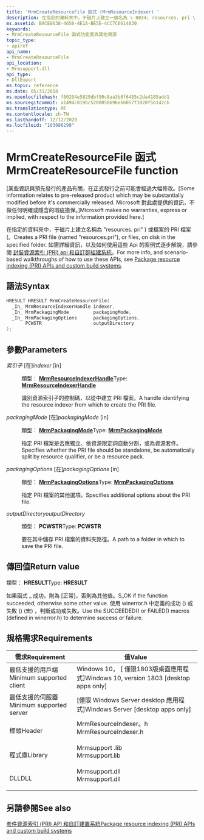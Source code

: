 ```yaml
---
title: 'MrmCreateResourceFile 函式 (MrmResourceIndexer) '
description: 在指定的資料夾中，于磁片上建立一個名為 \ 0034; resources. pri \ 0034; ) 或檔案的 (PRI 檔案。 如需詳細資訊，以及如何使用這些 Api 的案例式逐步解說，請參閱封裝資源索引 (PRI) Api 和自訂群組建系統。
ms.assetid: B9CE0638-4650-4E1A-BE5E-4CC7C6614030
keywords:
- MrmCreateResourceFile 函式功能表與其他資源
topic_type:
- apiref
api_name:
- MrmCreateResourceFile
api_location:
- Mrmsupport.dll
api_type:
- DllExport
ms.topic: reference
ms.date: 05/31/2018
ms.openlocfilehash: f80294e5829dbf90c8aa3b0f6485c2da4185add1
ms.sourcegitcommit: a1494c819bc5200050696e66057f1020f5b142cb
ms.translationtype: MT
ms.contentlocale: zh-TW
ms.lasthandoff: 12/12/2020
ms.locfileid: "103686298"
---
```

# <a name="mrmcreateresourcefile-function"></a><span data-ttu-id="63b1b-105">MrmCreateResourceFile 函式</span><span class="sxs-lookup"><span data-stu-id="63b1b-105">MrmCreateResourceFile function</span></span>

<span data-ttu-id="63b1b-106">\[某些資訊與預先發行的產品有關，在正式發行之前可能會經過大幅修改。</span><span class="sxs-lookup"><span data-stu-id="63b1b-106">\[Some information relates to pre-released product which may be substantially modified before it's commercially released.</span></span> <span data-ttu-id="63b1b-107">Microsoft 對此處提供的資訊，不做任何明確或隱含的瑕疵擔保。\]</span><span class="sxs-lookup"><span data-stu-id="63b1b-107">Microsoft makes no warranties, express or implied, with respect to the information provided here.\]</span></span>

<span data-ttu-id="63b1b-108">在指定的資料夾中，于磁片上建立名稱為 "resources. pri" ) 或檔案的 PRI 檔案 (。</span><span class="sxs-lookup"><span data-stu-id="63b1b-108">Creates a PRI file (named "resources.pri"), or files, on disk in the specified folder.</span></span> <span data-ttu-id="63b1b-109">如需詳細資訊，以及如何使用這些 Api 的案例式逐步解說，請參閱 [封裝資源索引 (PRI) api 和自訂群組建系統](/windows/uwp/app-resources/pri-apis-custom-build-systems)。</span><span class="sxs-lookup"><span data-stu-id="63b1b-109">For more info, and scenario-based walkthroughs of how to use these APIs, see [Package resource indexing (PRI) APIs and custom build systems](/windows/uwp/app-resources/pri-apis-custom-build-systems).</span></span>

## <a name="syntax"></a><span data-ttu-id="63b1b-110">語法</span><span class="sxs-lookup"><span data-stu-id="63b1b-110">Syntax</span></span>


```C++
HRESULT HRESULT MrmCreateResourceFile(
  _In_ MrmResourceIndexerHandle indexer,
  _In_ MrmPackagingMode         packagingMode,
  _In_ MrmPackagingOptions      packagingOptions,
       PCWSTR                   outputDirectory
);
```



## <a name="parameters"></a><span data-ttu-id="63b1b-111">參數</span><span class="sxs-lookup"><span data-stu-id="63b1b-111">Parameters</span></span>

<dl> <dt>

<span data-ttu-id="63b1b-112">*索引子* \[在\]</span><span class="sxs-lookup"><span data-stu-id="63b1b-112">*indexer* \[in\]</span></span>
</dt> <dd>

<span data-ttu-id="63b1b-113">類型： **[ **MrmResourceIndexerHandle**](mrmresourceindexerhandle.md)**</span><span class="sxs-lookup"><span data-stu-id="63b1b-113">Type: **[**MrmResourceIndexerHandle**](mrmresourceindexerhandle.md)**</span></span>

<span data-ttu-id="63b1b-114">識別資源索引子的控制碼，以從中建立 PRI 檔案。</span><span class="sxs-lookup"><span data-stu-id="63b1b-114">A handle identifying the resource indexer from which to create the PRI file.</span></span>

</dd> <dt>

<span data-ttu-id="63b1b-115">*packagingMode* \[在\]</span><span class="sxs-lookup"><span data-stu-id="63b1b-115">*packagingMode* \[in\]</span></span>
</dt> <dd>

<span data-ttu-id="63b1b-116">類型： **[ **MrmPackagingMode**](mrmpackagingmode.md)**</span><span class="sxs-lookup"><span data-stu-id="63b1b-116">Type: **[**MrmPackagingMode**](mrmpackagingmode.md)**</span></span>

<span data-ttu-id="63b1b-117">指定 PRI 檔案是否應獨立、依資源限定詞自動分割，或為資源套件。</span><span class="sxs-lookup"><span data-stu-id="63b1b-117">Specifies whether the PRI file should be standalone, be automatically split by resource qualifier, or be a resource pack.</span></span>

</dd> <dt>

<span data-ttu-id="63b1b-118">*packagingOptions* \[在\]</span><span class="sxs-lookup"><span data-stu-id="63b1b-118">*packagingOptions* \[in\]</span></span>
</dt> <dd>

<span data-ttu-id="63b1b-119">類型： **[ **MrmPackagingOptions**](mrmpackagingoptions.md)**</span><span class="sxs-lookup"><span data-stu-id="63b1b-119">Type: **[**MrmPackagingOptions**](mrmpackagingoptions.md)**</span></span>

<span data-ttu-id="63b1b-120">指定 PRI 檔案的其他選項。</span><span class="sxs-lookup"><span data-stu-id="63b1b-120">Specifies additional options about the PRI file.</span></span>

</dd> <dt>

<span data-ttu-id="63b1b-121">*outputDirectory*</span><span class="sxs-lookup"><span data-stu-id="63b1b-121">*outputDirectory*</span></span> 
</dt> <dd>

<span data-ttu-id="63b1b-122">類型： **PCWSTR**</span><span class="sxs-lookup"><span data-stu-id="63b1b-122">Type: **PCWSTR**</span></span>

<span data-ttu-id="63b1b-123">要在其中儲存 PRI 檔案的資料夾路徑。</span><span class="sxs-lookup"><span data-stu-id="63b1b-123">A path to a folder in which to save the PRI file.</span></span>

</dd> </dl>

## <a name="return-value"></a><span data-ttu-id="63b1b-124">傳回值</span><span class="sxs-lookup"><span data-stu-id="63b1b-124">Return value</span></span>

<span data-ttu-id="63b1b-125">類型： **HRESULT**</span><span class="sxs-lookup"><span data-stu-id="63b1b-125">Type: **HRESULT**</span></span>

<span data-ttu-id="63b1b-126">如果函式 \_ 成功，則為 [正常]，否則為其他值。</span><span class="sxs-lookup"><span data-stu-id="63b1b-126">S\_OK if the function succeeded, otherwise some other value.</span></span> <span data-ttu-id="63b1b-127">使用 winerror.h 中定義的成功 () 或失敗 ()  (宏) ，判斷成功或失敗。</span><span class="sxs-lookup"><span data-stu-id="63b1b-127">Use the SUCCEEDED() or FAILED() macros (defined in winerror.h) to determine success or failure.</span></span>

## <a name="requirements"></a><span data-ttu-id="63b1b-128">規格需求</span><span class="sxs-lookup"><span data-stu-id="63b1b-128">Requirements</span></span>



| <span data-ttu-id="63b1b-129">需求</span><span class="sxs-lookup"><span data-stu-id="63b1b-129">Requirement</span></span> | <span data-ttu-id="63b1b-130">值</span><span class="sxs-lookup"><span data-stu-id="63b1b-130">Value</span></span> |
|-------------------------------------|-------------------------------------------------------------------------------------------------|
| <span data-ttu-id="63b1b-131">最低支援的用戶端</span><span class="sxs-lookup"><span data-stu-id="63b1b-131">Minimum supported client</span></span><br/> | <span data-ttu-id="63b1b-132">Windows 10， \[ 僅限1803版桌面應用程式\]</span><span class="sxs-lookup"><span data-stu-id="63b1b-132">Windows 10, version 1803 \[desktop apps only\]</span></span><br/>                                       |
| <span data-ttu-id="63b1b-133">最低支援的伺服器</span><span class="sxs-lookup"><span data-stu-id="63b1b-133">Minimum supported server</span></span><br/> | <span data-ttu-id="63b1b-134">\[僅限 Windows Server desktop 應用程式\]</span><span class="sxs-lookup"><span data-stu-id="63b1b-134">Windows Server \[desktop apps only\]</span></span><br/>                                                 |
| <span data-ttu-id="63b1b-135">標頭</span><span class="sxs-lookup"><span data-stu-id="63b1b-135">Header</span></span><br/>                   | <dl> <span data-ttu-id="63b1b-136"><dt>MrmResourceIndexer。h</dt></span><span class="sxs-lookup"><span data-stu-id="63b1b-136"><dt>MrmResourceIndexer.h</dt></span></span> </dl> |
| <span data-ttu-id="63b1b-137">程式庫</span><span class="sxs-lookup"><span data-stu-id="63b1b-137">Library</span></span><br/>                  | <dl> <span data-ttu-id="63b1b-138"><dt>Mrmsupport .lib</dt></span><span class="sxs-lookup"><span data-stu-id="63b1b-138"><dt>Mrmsupport.lib</dt></span></span> </dl>       |
| <span data-ttu-id="63b1b-139">DLL</span><span class="sxs-lookup"><span data-stu-id="63b1b-139">DLL</span></span><br/>                      | <dl> <span data-ttu-id="63b1b-140"><dt>Mrmsupport.dll</dt></span><span class="sxs-lookup"><span data-stu-id="63b1b-140"><dt>Mrmsupport.dll</dt></span></span> </dl>       |



## <a name="see-also"></a><span data-ttu-id="63b1b-141">另請參閱</span><span class="sxs-lookup"><span data-stu-id="63b1b-141">See also</span></span>

<dl> <dt>

[<span data-ttu-id="63b1b-142">套件資源索引 (PRI) API 和自訂建置系統</span><span class="sxs-lookup"><span data-stu-id="63b1b-142">Package resource indexing (PRI) APIs and custom build systems</span></span>](/windows/uwp/app-resources/pri-apis-custom-build-systems)
</dt> </dl>

 

